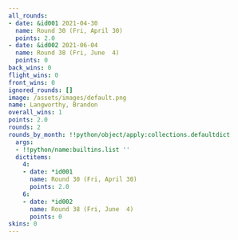 ```yaml
---
all_rounds:
- date: &id001 2021-04-30
  name: Round 30 (Fri, April 30)
  points: 2.0
- date: &id002 2021-06-04
  name: Round 38 (Fri, June  4)
  points: 0
back_wins: 0
flight_wins: 0
front_wins: 0
ignored_rounds: []
image: /assets/images/default.png
name: Langworthy, Brandon
overall_wins: 1
points: 2.0
rounds: 2
rounds_by_month: !!python/object/apply:collections.defaultdict
  args:
  - !!python/name:builtins.list ''
  dictitems:
    4:
    - date: *id001
      name: Round 30 (Fri, April 30)
      points: 2.0
    6:
    - date: *id002
      name: Round 38 (Fri, June  4)
      points: 0
skins: 0
---
```

